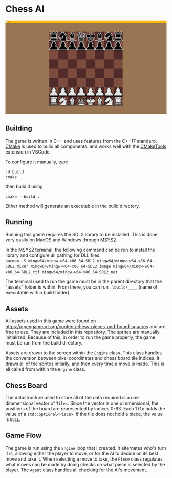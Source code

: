 # Chess AI
![alt text](chessboard_screenshot.png)
## Building

The game is written in C++ and uses features from the C++17
standard. [CMake](https://cmake.org/) is used to build all components.
and works well with the
[CMakeTools](https://marketplace.visualstudio.com/items?itemName=ms-vscode.cmake-tools)
extension in VSCode.

To configure it manually, type

```
cd build
cmake ..
```

then build it using

```
cmake --build .
```

Either method will generate an executable in the build directory.

## Running

Running this game requires the SDL2 library to be installed. This
is done very easily on MacOS and Windows through [MSYS2](https://www.msys2.org/#installation). <br>

In the MSYS2 terminal, the following command can be run to install the library and
configure all pathing for DLL files.<br>
`pacman -S mingw64/mingw-w64-x86_64-SDL2 mingw64/mingw-w64-x86_64-SDL2_mixer mingw64/mingw-w64-x86_64-SDL2_image mingw64/mingw-w64-x86_64-SDL2_ttf mingw64/mingw-w64-x86_64-SDL2_net`

The terminal used to run the game must be in the parent directory that the "assets" folder is within. From there, you can run `.\build\____` (name of executable within build folder)

## Assets 

All assets used in this game were found on https://opengameart.org/content/chess-pieces-and-board-squares and are free to use. They are included in this repository. The sprites are manually initialized. Because of this, in order to run the game properly, the game must be ran from the build directory.

Assets are drawn to the screen within the `Engine` class. This class handles the conversion between pixel coordinates and chess board tile indices. It draws all of the sprites initially, and then every time a move is made. This is all called from within the `Engine` class.

## Chess Board

The datastructure used to store all of the data required is a one dimmensional vector of `Tiles`. Since the vector is one dimmensional, the positions of the board are represented by indices 0-63. Each `Tile` holds the value of a `std::optional<Piece>`. If the tile does not hold a piece, the value is `NULL`.

## Game Flow
The game is run using the `Engine` loop that I created. It alternates who's turn it is, allowing either the player to move, or for the AI to decide on its best move and take it. When selecting a move to take, the `Piece` class regulates what moves can be made by doing checks on what piece is selected by the player. The `Agent` class handles all checking for the AI's movement.

